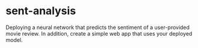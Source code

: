 # sent-analysis
Deploying a neural network that predicts the sentiment of a user-provided movie review. In addition, create a simple web app that uses your deployed model.
